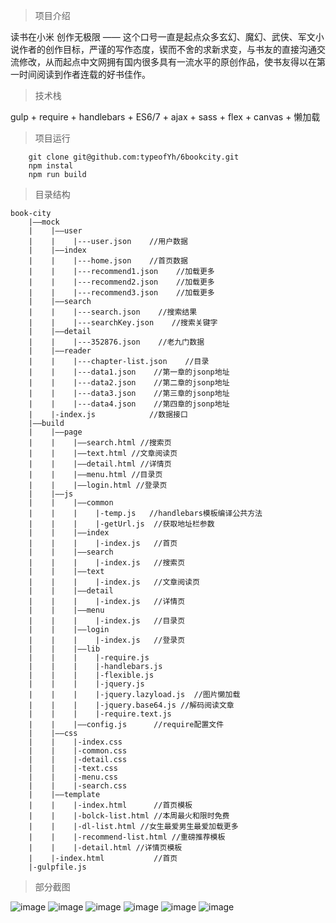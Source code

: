 > 项目介绍

读书在小米 创作无极限 —— 这个口号一直是起点众多玄幻、魔幻、武侠、军文小说作者的创作目标，严谨的写作态度，锲而不舍的求新求变，与书友的直接沟通交流修改，从而起点中文网拥有国内很多具有一流水平的原创作品，使书友得以在第一时间阅读到作者连载的好书佳作。

> 技术栈

gulp + require + handlebars + ES6/7 + ajax + sass + flex + canvas + 懒加载

> 项目运行

```
    git clone git@github.com:typeofYh/6bookcity.git
    npm instal
    npm run build
```

> 目录结构

```
book-city
    |——mock
    |    |——user
    |    |    |---user.json    //用户数据
    |    |——index
    |    |    |---home.json    //首页数据
    |    |    |---recommend1.json    //加载更多
    |    |    |---recommend2.json    //加载更多
    |    |    |---recommend3.json    //加载更多
    |    |——search
    |    |    |---search.json    //搜索结果
    |    |    |---searchKey.json    //搜索关键字
    |    |——detail
    |    |    |---352876.json    //老九门数据
    |    |——reader
    |    |    |---chapter-list.json    //目录
    |    |    |---data1.json    //第一章的jsonp地址
    |    |    |---data2.json    //第二章的jsonp地址
    |    |    |---data3.json    //第三章的jsonp地址
    |    |    |---data4.json    //第四章的jsonp地址
    |    |-index.js            //数据接口
    |——build
    |    |——page
    |    |    |——search.html //搜索页
    |    |    |——text.html //文章阅读页
    |    |    |——detail.html //详情页
    |    |    |——menu.html //目录页
    |    |    |——login.html //登录页
    |    |——js
    |    |    |——common
    |    |    |    |-temp.js   //handlebars模板编译公共方法
    |    |    |    |-getUrl.js  //获取地址栏参数
    |    |    |——index
    |    |    |    |-index.js   //首页
    |    |    |——search
    |    |    |    |-index.js   //搜索页
    |    |    |——text
    |    |    |    |-index.js   //文章阅读页
    |    |    |——detail
    |    |    |    |-index.js   //详情页
    |    |    |——menu
    |    |    |    |-index.js   //目录页
    |    |    |——login
    |    |    |    |-index.js   //登录页
    |    |    |——lib
    |    |    |    |-require.js
    |    |    |    |-handlebars.js
    |    |    |    |-flexible.js
    |    |    |    |-jquery.js
    |    |    |    |-jquery.lazyload.js  //图片懒加载
    |    |    |    |-jquery.base64.js //解码阅读文章 
    |    |    |    |-require.text.js
    |    |    |——config.js      //require配置文件
    |    |——css
    |    |    |-index.css
    |    |    |-common.css
    |    |    |-detail.css
    |    |    |-text.css
    |    |    |-menu.css
    |    |    |-search.css
    |    |——template
    |    |    |-index.html      //首页模板
    |    |    |-bolck-list.html //本周最火和限时免费
    |    |    |-dl-list.html //女生最爱男生最爱加载更多
    |    |    |-recommend-list.html //重磅推荐模板
    |    |    |-detail.html //详情页模板
    |    |-index.html           //首页
    |-gulpfile.js
```
> 部分截图

![image](./pic/pic1.png)
![image](./pic/pic2.png)
![image](./pic/pic3.png)
![image](./pic/pic4.png)
![image](./pic/pic5.png)
![image](./pic/pic6.png)
